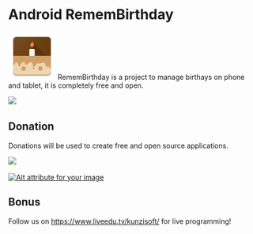 # Android RememBirthday

<img src="https://raw.githubusercontent.com/Kunzisoft/RememBirthday/master/art/logo.png" /> RememBirthday is a project to manage birthays on phone and tablet, it is completely free and open.

<img src="https://raw.githubusercontent.com/Kunzisoft/RememBirthday/master/art/screen1.jpg" width="320" />

## Donation

Donations will be used to create free and open source applications.

<a href="https://liberapay.com/Kunzisoft/donate"><img src="https://liberapay.com/assets/widgets/donate.svg"></a>

[![Alt attribute for your image](https://lh3.googleusercontent.com/d1aTMwN6NMJmcMdsz24h_J4JmH5aZ9lhbJdZWQ3VFne3VZxiUVPrYZ41qm1Zig2ha4lU4Wg_BSAE_w=w1920-h1200-no "")](https://youtube.streamlabs.com/UC_U4icXPFfgKo4IDSTSzBEQ "Kunzisoft Donation")

## Bonus
Follow us on https://www.liveedu.tv/kunzisoft/ for live programming!

